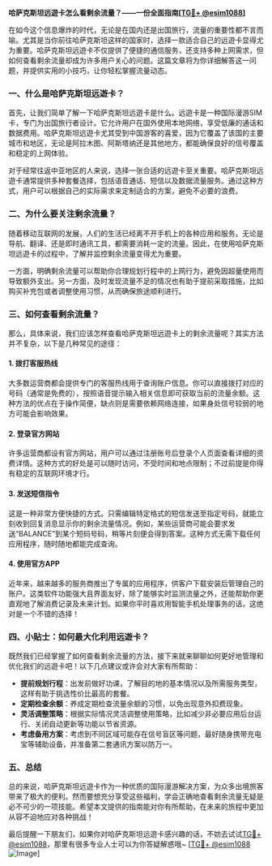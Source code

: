 **哈萨克斯坦远遊卡怎么看剩余流量？——一份全面指南[[TG💪+ @esim1088](https://t.me/s/esim1088)]**

在如今这个信息爆炸的时代，无论是在国内还是出国旅行，流量的重要性都不言而喻。尤其是当你前往哈萨克斯坦这样的国家时，选择一款适合自己的远遊卡显得尤为重要。哈萨克斯坦远遊卡不仅提供了便捷的通信服务，还支持多种上网需求，但如何查看剩余流量却成为许多用户关心的问题。这篇文章将为你详细解答这一问题，并提供实用的小技巧，让你轻松掌握流量动态。

### 一、什么是哈萨克斯坦远遊卡？

首先，让我们简单了解一下哈萨克斯坦远遊卡是什么。远遊卡是一种国际漫游SIM卡，专门为出国旅行者设计。它允许用户在国外使用本地网络，享受低廉的通话和数据费用。哈萨克斯坦远遊卡尤其受到中国游客的喜爱，因为它覆盖了该国的主要城市和地区，无论是阿拉木图、阿斯塔纳还是其他地方，都能确保良好的信号覆盖和稳定的上网体验。

对于经常往返中亚地区的人来说，选择一张合适的远遊卡至关重要。哈萨克斯坦远遊卡通常提供多种套餐选择，包括语音通话、短信以及数据流量服务。通过这种方式，用户可以根据自己的实际需求来定制适合的方案，避免不必要的浪费。

### 二、为什么要关注剩余流量？

随着移动互联网的发展，人们的生活已经离不开手机上的各种应用和服务。无论是导航、翻译、还是即时通讯工具，都需要消耗一定的流量。因此，在使用哈萨克斯坦远遊卡的过程中，了解并监控剩余流量变得尤为重要。

一方面，明确剩余流量可以帮助你合理规划行程中的上网行为，避免因超量使用而导致额外支出。另一方面，及时发现流量不足的情况也有助于提前采取措施，比如购买补充包或者调整使用习惯，从而确保旅途顺利进行。

### 三、如何查看剩余流量？

那么，具体来说，我们应该怎样查看哈萨克斯坦远遊卡上的剩余流量呢？其实方法并不复杂，以下是几种常见的途径：

#### 1. 拨打客服热线
大多数运营商都会提供专门的客服热线用于查询账户信息。你可以直接拨打对应的号码（通常是免费的），按照语音提示输入相关信息即可获取当前的流量余额。这种方法的优点在于操作简便，缺点则是需要依赖网络连接，如果身处信号较弱的地方可能会影响效果。

#### 2. 登录官方网站
许多运营商都设有官方网站，用户可以通过注册账号后登录个人页面查看详细的资费详情。这种方式的好处是可以随时访问，不受时间和地点限制；不过前提是你得有稳定的互联网环境才行。

#### 3. 发送短信指令
这是一种非常方便快捷的方式。只需编辑特定格式的短信发送至指定号码，就能立刻收到回复消息显示你的剩余流量情况。例如，某些运营商可能会要求发送“BALANCE”到某个短码号码，稍等片刻便会得到答案。这种方式无需下载任何应用程序，随时随地都能完成查询。

#### 4. 使用官方APP
近年来，越来越多的服务商推出了专属的应用程序，供客户下载安装后管理自己的账户。这类软件功能强大且界面友好，除了能够实时监测流量之外，还能帮助你更直观地了解消费记录及未来计划。如果你平时喜欢用智能手机处理事务的话，这绝对是一个不错的选择！

### 四、小贴士：如何最大化利用远遊卡？

既然我们已经掌握了如何查看剩余流量的方法，接下来就来聊聊如何更好地管理和优化我们的远遊卡吧！以下几点建议或许会对大家有所帮助：

- **提前规划行程**：出发前做好功课，了解目的地的基本情况以及所需服务类型，这样有助于挑选性价比最高的套餐。
- **定期检查余额**：养成定期检查流量余额的习惯，以免出现意外扣费现象。
- **灵活调整策略**：根据实际情况灵活调整使用策略，比如减少非必要应用后台运行、关闭自动更新等功能以节省资源。
- **考虑备用方案**：考虑到不同区域可能存在信号盲区等问题，最好随身携带充电宝等辅助设备，并准备第二套通讯方案以防万一。

### 五、总结

总的来说，哈萨克斯坦远遊卡作为一种优质的国际漫游解决方案，为众多出境旅客带来了极大的便利。然而要想充分享受这些福利，学会正确地查看剩余流量无疑是必不可少的一项技能。希望本文提供的指南能对你有所帮助，在未来的旅程中更加从容不迫地应对各种挑战！

最后提醒一下朋友们，如果你对哈萨克斯坦远遊卡感兴趣的话，不妨去试试[TG💪+ @esim1088](https://t.me/s/esim1088)，那里有很多专业人士可以为你答疑解惑哦~ [[TG💪+ @esim1088](https://t.me/s/esim1088) ![Image](https://i.postimg.cc/4NQfJmqS/Snipaste-2025-05-13-00-14-12.png)]